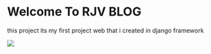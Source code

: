 # Welcome To RJV BLOG 

this project its my first project web that i created in django framework






<img src="https://media.giphy.com/media/x9NDrPB70zTVTcCXR8/giphy.gif" />
